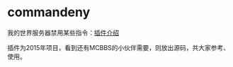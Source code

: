 # commandeny
我的世界服务器禁用某些指令：[插件介绍](https://www.mcbbs.net/thread-460893-1-1.html)

插件为2015年项目，看到还有MCBBS的小伙伴需要，则放出源码，共大家参考、使用。
